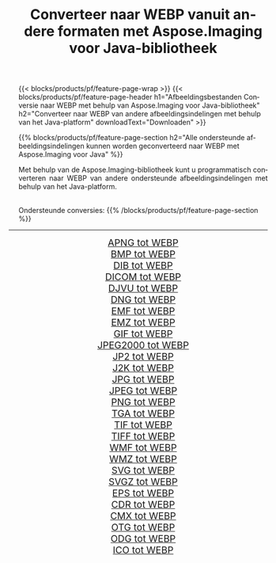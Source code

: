 ﻿---
title: Converteer naar WEBP vanuit andere formaten met Aspose.Imaging voor Java-bibliotheek 
weight: 3920
url: /nl/java/conversion/to/webp/ 
lang: nl
langdirlevel: 2
locales: zh-hans,ja,it,ru,de,es,fr,nl,id,lt,pl,pt,vi,tr,ko,zh-hant,ar,hi,th,sv,cs,uk,he
description: Met Aspose.Imaging kunt u met Java converteren naar WEBP vanuit andere formaten
---

{{< blocks/products/pf/feature-page-wrap >}}
{{< blocks/products/pf/feature-page-header h1="Afbeeldingsbestanden Conversie naar WEBP met behulp van Aspose.Imaging voor Java-bibliotheek" h2="Converteer naar WEBP van andere afbeeldingsindelingen met behulp van het Java-platform" downloadText="Downloaden" >}}


{{% blocks/products/pf/feature-page-section  h2="Alle ondersteunde afbeeldingsindelingen kunnen worden geconverteerd naar WEBP met Aspose.Imaging voor Java" %}}
<p align=justify>Met behulp van de Aspose.Imaging-bibliotheek kunt u programmatisch converteren naar WEBP van andere ondersteunde afbeeldingsindelingen met behulp van het Java-platform.</p>
<br/>
Ondersteunde conversies:
{{% /blocks/products/pf/feature-page-section %}}
<div class="container-fluid productfamilypage bg-gray">
    <div class="convertypes bg-gray agp-content section">
        <div class="container">
		<hr style="margin-left:-20px;"/>
		<div class="row other-converters" style="gap: 10px;font-size: 19px;text-align:center;">
		    <div class='col-md-2 other-converter remove-lp remove-rp'><a href="/imaging/nl/java/conversion/apng-to-webp/" style="padding:15px;">APNG tot WEBP</a></div>
<div class='col-md-2 other-converter remove-lp remove-rp'><a href="/imaging/nl/java/conversion/bmp-to-webp/" style="padding:15px;">BMP tot WEBP</a></div>
<div class='col-md-2 other-converter remove-lp remove-rp'><a href="/imaging/nl/java/conversion/dib-to-webp/" style="padding:15px;">DIB tot WEBP</a></div>
<div class='col-md-2 other-converter remove-lp remove-rp'><a href="/imaging/nl/java/conversion/dicom-to-webp/" style="padding:15px;">DICOM tot WEBP</a></div>
<div class='col-md-2 other-converter remove-lp remove-rp'><a href="/imaging/nl/java/conversion/djvu-to-webp/" style="padding:15px;">DJVU tot WEBP</a></div>
<div class='col-md-2 other-converter remove-lp remove-rp'><a href="/imaging/nl/java/conversion/dng-to-webp/" style="padding:15px;">DNG tot WEBP</a></div>
<div class='col-md-2 other-converter remove-lp remove-rp'><a href="/imaging/nl/java/conversion/emf-to-webp/" style="padding:15px;">EMF tot WEBP</a></div>
<div class='col-md-2 other-converter remove-lp remove-rp'><a href="/imaging/nl/java/conversion/emz-to-webp/" style="padding:15px;">EMZ tot WEBP</a></div>
<div class='col-md-2 other-converter remove-lp remove-rp'><a href="/imaging/nl/java/conversion/gif-to-webp/" style="padding:15px;">GIF tot WEBP</a></div>
<div class='col-md-2 other-converter remove-lp remove-rp'><a href="/imaging/nl/java/conversion/jpeg2000-to-webp/" style="padding:15px;">JPEG2000 tot WEBP</a></div>
<div class='col-md-2 other-converter remove-lp remove-rp'><a href="/imaging/nl/java/conversion/jp2-to-webp/" style="padding:15px;">JP2 tot WEBP</a></div>
<div class='col-md-2 other-converter remove-lp remove-rp'><a href="/imaging/nl/java/conversion/j2k-to-webp/" style="padding:15px;">J2K tot WEBP</a></div>
<div class='col-md-2 other-converter remove-lp remove-rp'><a href="/imaging/nl/java/conversion/jpg-to-webp/" style="padding:15px;">JPG tot WEBP</a></div>
<div class='col-md-2 other-converter remove-lp remove-rp'><a href="/imaging/nl/java/conversion/jpeg-to-webp/" style="padding:15px;">JPEG tot WEBP</a></div>
<div class='col-md-2 other-converter remove-lp remove-rp'><a href="/imaging/nl/java/conversion/png-to-webp/" style="padding:15px;">PNG tot WEBP</a></div>
<div class='col-md-2 other-converter remove-lp remove-rp'><a href="/imaging/nl/java/conversion/tga-to-webp/" style="padding:15px;">TGA tot WEBP</a></div>
<div class='col-md-2 other-converter remove-lp remove-rp'><a href="/imaging/nl/java/conversion/tif-to-webp/" style="padding:15px;">TIF tot WEBP</a></div>
<div class='col-md-2 other-converter remove-lp remove-rp'><a href="/imaging/nl/java/conversion/tiff-to-webp/" style="padding:15px;">TIFF tot WEBP</a></div>
<div class='col-md-2 other-converter remove-lp remove-rp'><a href="/imaging/nl/java/conversion/wmf-to-webp/" style="padding:15px;">WMF tot WEBP</a></div>
<div class='col-md-2 other-converter remove-lp remove-rp'><a href="/imaging/nl/java/conversion/wmz-to-webp/" style="padding:15px;">WMZ tot WEBP</a></div>
<div class='col-md-2 other-converter remove-lp remove-rp'><a href="/imaging/nl/java/conversion/svg-to-webp/" style="padding:15px;">SVG tot WEBP</a></div>
<div class='col-md-2 other-converter remove-lp remove-rp'><a href="/imaging/nl/java/conversion/svgz-to-webp/" style="padding:15px;">SVGZ tot WEBP</a></div>
<div class='col-md-2 other-converter remove-lp remove-rp'><a href="/imaging/nl/java/conversion/eps-to-webp/" style="padding:15px;">EPS tot WEBP</a></div>
<div class='col-md-2 other-converter remove-lp remove-rp'><a href="/imaging/nl/java/conversion/cdr-to-webp/" style="padding:15px;">CDR tot WEBP</a></div>
<div class='col-md-2 other-converter remove-lp remove-rp'><a href="/imaging/nl/java/conversion/cmx-to-webp/" style="padding:15px;">CMX tot WEBP</a></div>
<div class='col-md-2 other-converter remove-lp remove-rp'><a href="/imaging/nl/java/conversion/otg-to-webp/" style="padding:15px;">OTG tot WEBP</a></div>
<div class='col-md-2 other-converter remove-lp remove-rp'><a href="/imaging/nl/java/conversion/odg-to-webp/" style="padding:15px;">ODG tot WEBP</a></div>
<div class='col-md-2 other-converter remove-lp remove-rp'><a href="/imaging/nl/java/conversion/ico-to-webp/" style="padding:15px;">ICO tot WEBP</a></div>
                </div>
        </div>
    </div>
</div>
<br/>

